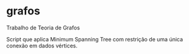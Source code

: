 # grafos
Trabalho de Teoria de Grafos

Script que aplica Minimum Spanning Tree com restrição de uma única conexão em dados vértices.
